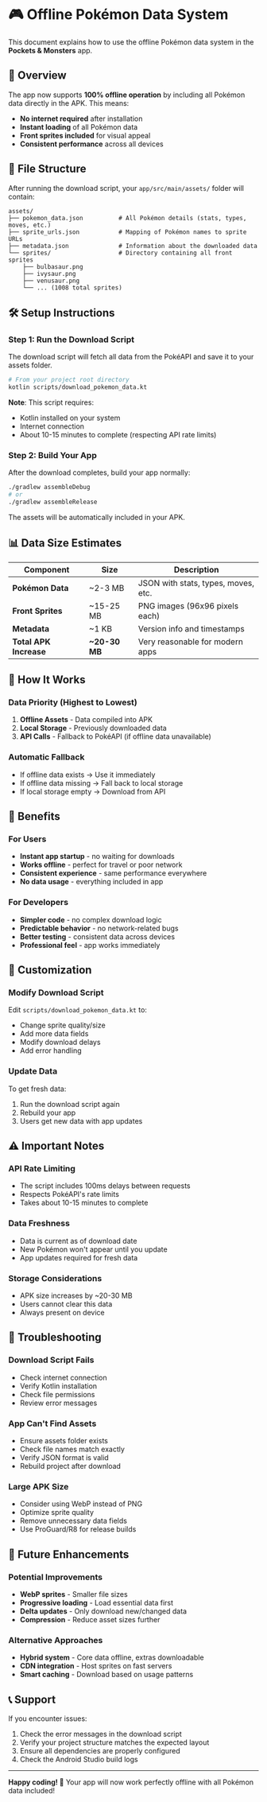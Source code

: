 # 🎮 Offline Pokémon Data System

This document explains how to use the offline Pokémon data system in the **Pockets & Monsters** app.

## 🚀 Overview

The app now supports **100% offline operation** by including all Pokémon data directly in the APK. This means:
- **No internet required** after installation
- **Instant loading** of all Pokémon data
- **Front sprites included** for visual appeal
- **Consistent performance** across all devices

## 📁 File Structure

After running the download script, your `app/src/main/assets/` folder will contain:

```
assets/
├── pokemon_data.json          # All Pokémon details (stats, types, moves, etc.)
├── sprite_urls.json           # Mapping of Pokémon names to sprite URLs
├── metadata.json              # Information about the downloaded data
└── sprites/                   # Directory containing all front sprites
    ├── bulbasaur.png
    ├── ivysaur.png
    ├── venusaur.png
    └── ... (1008 total sprites)
```

## 🛠️ Setup Instructions

### Step 1: Run the Download Script

The download script will fetch all data from the PokéAPI and save it to your assets folder.

```bash
# From your project root directory
kotlin scripts/download_pokemon_data.kt
```

**Note**: This script requires:
- Kotlin installed on your system
- Internet connection
- About 10-15 minutes to complete (respecting API rate limits)

### Step 2: Build Your App

After the download completes, build your app normally:

```bash
./gradlew assembleDebug
# or
./gradlew assembleRelease
```

The assets will be automatically included in your APK.

## 📊 Data Size Estimates

| Component | Size | Description |
|-----------|------|-------------|
| **Pokémon Data** | ~2-3 MB | JSON with stats, types, moves, etc. |
| **Front Sprites** | ~15-25 MB | PNG images (96x96 pixels each) |
| **Metadata** | ~1 KB | Version info and timestamps |
| **Total APK Increase** | **~20-30 MB** | Very reasonable for modern apps |

## 🔄 How It Works

### Data Priority (Highest to Lowest)
1. **Offline Assets** - Data compiled into APK
2. **Local Storage** - Previously downloaded data
3. **API Calls** - Fallback to PokéAPI (if offline data unavailable)

### Automatic Fallback
- If offline data exists → Use it immediately
- If offline data missing → Fall back to local storage
- If local storage empty → Download from API

## 🎯 Benefits

### For Users
- **Instant app startup** - no waiting for downloads
- **Works offline** - perfect for travel or poor network
- **Consistent experience** - same performance everywhere
- **No data usage** - everything included in app

### For Developers
- **Simpler code** - no complex download logic
- **Predictable behavior** - no network-related bugs
- **Better testing** - consistent data across devices
- **Professional feel** - app works immediately

## 🔧 Customization

### Modify Download Script
Edit `scripts/download_pokemon_data.kt` to:
- Change sprite quality/size
- Add more data fields
- Modify download delays
- Add error handling

### Update Data
To get fresh data:
1. Run the download script again
2. Rebuild your app
3. Users get new data with app updates

## ⚠️ Important Notes

### API Rate Limiting
- The script includes 100ms delays between requests
- Respects PokéAPI's rate limits
- Takes about 10-15 minutes to complete

### Data Freshness
- Data is current as of download date
- New Pokémon won't appear until you update
- App updates required for fresh data

### Storage Considerations
- APK size increases by ~20-30 MB
- Users cannot clear this data
- Always present on device

## 🐛 Troubleshooting

### Download Script Fails
- Check internet connection
- Verify Kotlin installation
- Check file permissions
- Review error messages

### App Can't Find Assets
- Ensure assets folder exists
- Check file names match exactly
- Verify JSON format is valid
- Rebuild project after download

### Large APK Size
- Consider using WebP instead of PNG
- Optimize sprite quality
- Remove unnecessary data fields
- Use ProGuard/R8 for release builds

## 🔮 Future Enhancements

### Potential Improvements
- **WebP sprites** - Smaller file sizes
- **Progressive loading** - Load essential data first
- **Delta updates** - Only download new/changed data
- **Compression** - Reduce asset sizes further

### Alternative Approaches
- **Hybrid system** - Core data offline, extras downloadable
- **CDN integration** - Host sprites on fast servers
- **Smart caching** - Download based on usage patterns

## 📞 Support

If you encounter issues:
1. Check the error messages in the download script
2. Verify your project structure matches the expected layout
3. Ensure all dependencies are properly configured
4. Check the Android Studio build logs

---

**Happy coding! 🎉** Your app will now work perfectly offline with all Pokémon data included!
